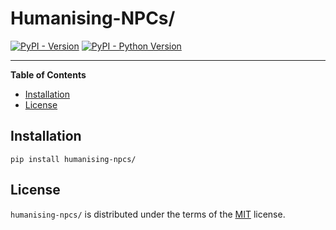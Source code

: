 # Humanising-NPCs/

[![PyPI - Version](https://img.shields.io/pypi/v/humanising-npcs/.svg)](https://pypi.org/project/humanising-npcs/)
[![PyPI - Python Version](https://img.shields.io/pypi/pyversions/humanising-npcs/.svg)](https://pypi.org/project/humanising-npcs/)

-----

**Table of Contents**

- [Installation](#installation)
- [License](#license)

## Installation

```console
pip install humanising-npcs/
```

## License

`humanising-npcs/` is distributed under the terms of the [MIT](https://spdx.org/licenses/MIT.html) license.

